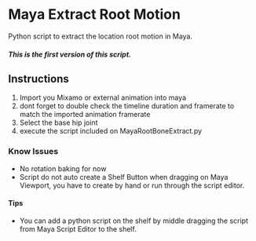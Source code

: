 # Maya Extract Root Motion
Python script to extract the location root motion in Maya.
##### This is the first version of this script.



## Instructions

1. Import you Mixamo or external animation into maya
2. dont forget to double check the timeline duration and framerate to match the imported animation framerate
3. Select the base hip joint
4. execute the script included on MayaRootBoneExtract.py



### Know Issues

- No rotation baking for now
- Script do not auto create a Shelf Button when dragging on Maya Viewport, you have to create by hand or run through the script editor.



#### Tips
- You can add a python script on the shelf by middle dragging the script from Maya Script Editor to the shelf.
